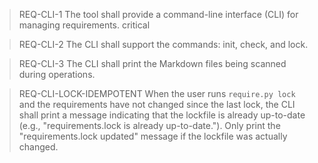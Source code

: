 > REQ-CLI-1
> The tool shall provide a command-line interface (CLI) for managing requirements.
> critical

> REQ-CLI-2
> The CLI shall support the commands: init, check, and lock.

> REQ-CLI-3
> The CLI shall print the Markdown files being scanned during operations.

> REQ-CLI-LOCK-IDEMPOTENT
> When the user runs `require.py lock` and the requirements have not changed since the last lock, the CLI shall print a message indicating that the lockfile is already up-to-date (e.g., "requirements.lock is already up-to-date."). Only print the "requirements.lock updated" message if the lockfile was actually changed. 